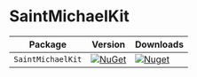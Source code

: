# SaintMichaelKit

| Package                 | Version                                                                                                | Downloads |
|-------------------------|--------------------------------------------------------------------------------------------------------| ----- |
| `SaintMichaelKit` | [![NuGet](https://img.shields.io/nuget/v/SaintMichaelKit.svg)](https://nuget.org/packages/SaintMichaelKit) | [![Nuget](https://img.shields.io/nuget/dt/SaintMichaelKit.svg)](https://nuget.org/packages/SaintMichaelKit) |
